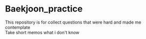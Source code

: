 # Baekjoon_practice
This repository is for collect questions that were hard and made me contemplate  
Take short memos what i don't know 
